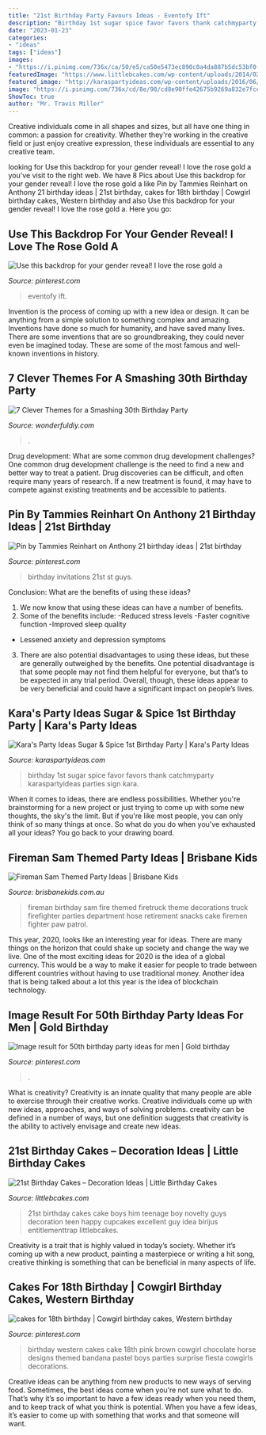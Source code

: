 ```yaml
---
title: "21st Birthday Party Favours Ideas - Eventofy Ift"
description: "Birthday 1st sugar spice favor favors thank catchmyparty karaspartyideas parties sign kara"
date: "2023-01-23"
categories:
- "ideas"
tags: ["ideas"]
images:
- "https://i.pinimg.com/736x/ca/50/e5/ca50e5473ec890c0a4da887b5dc53bf0--st-birthday-invitations--birthday.jpg"
featuredImage: "https://www.littlebcakes.com/wp-content/uploads/2014/02/21st-Birthday-Cake-768x1024.jpg"
featured_image: "http://karaspartyideas.com/wp-content/uploads/2016/06/Sugar-Spice-1st-Birthday-Party-via-Karas-Party-Ideas-KarasPartyIdeas.com4_.jpeg"
image: "https://i.pinimg.com/736x/cd/8e/90/cd8e90ffe42675b9269a832e7fce0a75.jpg"
ShowToc: true
author: "Mr. Travis Miller"
---
```



Creative individuals come in all shapes and sizes, but all have one thing in common: a passion for creativity. Whether they're working in the creative field or just enjoy creative expression, these individuals are essential to any creative team.

	

		
looking for Use this backdrop for your gender reveal! I love the rose gold a you've visit to the right web. We have 8 Pics about Use this backdrop for your gender reveal! I love the rose gold a like Pin by Tammies Reinhart on Anthony 21 birthday ideas | 21st birthday, cakes for 18th birthday | Cowgirl birthday cakes, Western birthday and also Use this backdrop for your gender reveal! I love the rose gold a. Here you go:
		
    
## Use This Backdrop For Your Gender Reveal! I Love The Rose Gold A

<img loading=lazy src="https://i.pinimg.com/736x/cd/8e/90/cd8e90ffe42675b9269a832e7fce0a75.jpg" onerror="this.onerror=null;this.src='https://tse1.mm.bing.net/th?id=OIP.7LlHNNZvmdC3CCJ3mkYA3QAAAA&amp;pid=15.1';" alt="Use this backdrop for your gender reveal! I love the rose gold a">

_Source: pinterest.com_

>eventofy ift. 

	

Invention is the process of coming up with a new idea or design. It can be anything from a simple solution to something complex and amazing. Inventions have done so much for humanity, and have saved many lives. There are some inventions that are so groundbreaking, they could never even be imagined today. These are some of the most famous and well-known inventions in history.

    
## 7 Clever Themes For A Smashing 30th Birthday Party

<img loading=lazy src="https://cdn.wonderfuldiy.com/wp-content/uploads/2015/12/Youre-Golden.jpg" onerror="this.onerror=null;this.src='https://tse2.mm.bing.net/th?id=OIP.dA-EKfvFo0TPf-oMPo2J9gHaJ4&amp;pid=15.1';" alt="7 Clever Themes for a Smashing 30th Birthday Party">

_Source: wonderfuldiy.com_

>. 

	

Drug development: What are some common drug development challenges?
One common drug development challenge is the need to find a new and better way to treat a patient. Drug discoveries can be difficult, and often require many years of research. If a new treatment is found, it may have to compete against existing treatments and be accessible to patients.

    
## Pin By Tammies Reinhart On Anthony 21 Birthday Ideas | 21st Birthday

<img loading=lazy src="https://i.pinimg.com/736x/ca/50/e5/ca50e5473ec890c0a4da887b5dc53bf0--st-birthday-invitations--birthday.jpg" onerror="this.onerror=null;this.src='https://tse1.mm.bing.net/th?id=OIP._nqu3tZg1w798bMMS7W4oQHaKU&amp;pid=15.1';" alt="Pin by Tammies Reinhart on Anthony 21 birthday ideas | 21st birthday">

_Source: pinterest.com_

>birthday invitations 21st st guys. 

	

Conclusion: What are the benefits of using these ideas?
1. We now know that using these ideas can have a number of benefits.
2. Some of the benefits include: 
-Reduced stress levels 
-Faster cognitive function 
-Improved sleep quality 
- Lessened anxiety and depression symptoms 
3. There are also potential disadvantages to using these ideas, but these are generally outweighed by the benefits. One potential disadvantage is that some people may not find them helpful for everyone, but that’s to be expected in any trial period. Overall, though, these ideas appear to be very beneficial and could have a significant impact on people’s lives.

    
## Kara&#039;s Party Ideas Sugar &amp; Spice 1st Birthday Party | Kara&#039;s Party Ideas

<img loading=lazy src="http://karaspartyideas.com/wp-content/uploads/2016/06/Sugar-Spice-1st-Birthday-Party-via-Karas-Party-Ideas-KarasPartyIdeas.com4_.jpeg" onerror="this.onerror=null;this.src='https://tse3.mm.bing.net/th?id=OIP.VsdR9oKnmUuhfYLItg0n_AHaLI&amp;pid=15.1';" alt="Kara&#039;s Party Ideas Sugar &amp; Spice 1st Birthday Party | Kara&#039;s Party Ideas">

_Source: karaspartyideas.com_

>birthday 1st sugar spice favor favors thank catchmyparty karaspartyideas parties sign kara. 

	

When it comes to ideas, there are endless possibilities. Whether you're brainstorming for a new project or just trying to come up with some new thoughts, the sky's the limit. But if you're like most people, you can only think of so many things at once. So what do you do when you've exhausted all your ideas? You go back to your drawing board.

    
## Fireman Sam Themed Party Ideas | Brisbane Kids

<img loading=lazy src="https://brisbanekids.com.au/wp-content/uploads/2014/05/10ca0b2670bd1d0e1cb363ce74d140591.jpg" onerror="this.onerror=null;this.src='https://tse1.mm.bing.net/th?id=OIP.JMTeyciLtfvLIVAgNaUdEgHaKW&amp;pid=15.1';" alt="Fireman Sam Themed Party Ideas | Brisbane Kids">

_Source: brisbanekids.com.au_

>fireman birthday sam fire themed firetruck theme decorations truck firefighter parties department hose retirement snacks cake firemen fighter paw patrol. 

	

This year, 2020, looks like an interesting year for ideas. There are many things on the horizon that could shake up society and change the way we live. One of the most exciting ideas for 2020 is the idea of a global currency. This would be a way to make it easier for people to trade between different countries without having to use traditional money. Another idea that is being talked about a lot this year is the idea of blockchain technology.

    
## Image Result For 50th Birthday Party Ideas For Men | Gold Birthday

<img loading=lazy src="https://i.pinimg.com/736x/18/fa/3b/18fa3b594ab8950908607e69c8ee2eb0.jpg" onerror="this.onerror=null;this.src='https://tse3.mm.bing.net/th?id=OIP.xAXkI8vKA65Zhi2DLJBBogHaKJ&amp;pid=15.1';" alt="Image result for 50th birthday party ideas for men | Gold birthday">

_Source: pinterest.com_

>. 

	

What is creativity?
Creativity is an innate quality that many people are able to exercise through their creative works. Creative individuals come up with new ideas, approaches, and ways of solving problems. creativity can be defined in a number of ways, but one definition suggests that creativity is the ability to actively envisage and create new ideas.

    
## 21st Birthday Cakes – Decoration Ideas | Little Birthday Cakes

<img loading=lazy src="https://www.littlebcakes.com/wp-content/uploads/2014/02/21st-Birthday-Cake-768x1024.jpg" onerror="this.onerror=null;this.src='https://tse2.mm.bing.net/th?id=OIP.dDSNhLNVPcQaiIWfbp_0LwHaJ4&amp;pid=15.1';" alt="21st Birthday Cakes – Decoration Ideas | Little Birthday Cakes">

_Source: littlebcakes.com_

>21st birthday cakes cake boys him teenage boy novelty guys decoration teen happy cupcakes excellent guy idea birijus entitlementtrap littlebcakes. 

	

Creativity is a trait that is highly valued in today’s society. Whether it’s coming up with a new product, painting a masterpiece or writing a hit song, creative thinking is something that can be beneficial in many aspects of life.

    
## Cakes For 18th Birthday | Cowgirl Birthday Cakes, Western Birthday

<img loading=lazy src="https://i.pinimg.com/736x/67/cb/c3/67cbc33345caee27e5b52bd2d556608f--th-birthday-party-birthday-cakes-for-girls.jpg" onerror="this.onerror=null;this.src='https://tse4.mm.bing.net/th?id=OIP.BJPhFpcfVobHRi31N4tuiAHaJ3&amp;pid=15.1';" alt="cakes for 18th birthday | Cowgirl birthday cakes, Western birthday">

_Source: pinterest.com_

>birthday western cakes cake 18th pink brown cowgirl chocolate horse designs themed bandana pastel boys parties surprise fiesta cowgirls decorations. 

	

Creative ideas can be anything from new products to new ways of serving food. Sometimes, the best ideas come when you’re not sure what to do. That’s why it’s so important to have a few ideas ready when you need them, and to keep track of what you think is potential. When you have a few ideas, it’s easier to come up with something that works and that someone will want.

